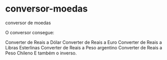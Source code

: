 # conversor-moedas
conversor de moedas

O conversor consegue:

Converter de Reais a Dólar
Converter de Reais a Euro
Converter de Reais a Libras Esterlinas
Converter de Reais a Peso argentino
Converter de Reais a Peso Chileno
E também o inverso.
